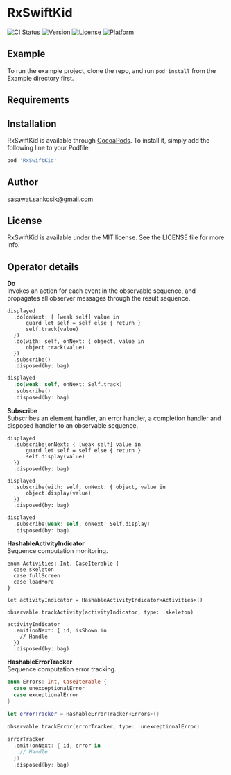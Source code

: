 # RxSwiftKid

[![CI Status](https://img.shields.io/travis/sasawat.sankosik@gmail.com/RxSwiftKid.svg?style=flat)](https://travis-ci.org/sasawat.sankosik@gmail.com/RxSwiftKid)
[![Version](https://img.shields.io/cocoapods/v/RxSwiftKid.svg?style=flat)](https://cocoapods.org/pods/RxSwiftKid)
[![License](https://img.shields.io/cocoapods/l/RxSwiftKid.svg?style=flat)](https://cocoapods.org/pods/RxSwiftKid)
[![Platform](https://img.shields.io/cocoapods/p/RxSwiftKid.svg?style=flat)](https://cocoapods.org/pods/RxSwiftKid)

## Example

To run the example project, clone the repo, and run `pod install` from the Example directory first.

## Requirements

## Installation

RxSwiftKid is available through [CocoaPods](https://cocoapods.org). To install
it, simply add the following line to your Podfile:

```ruby
pod 'RxSwiftKid'
```

## Author

sasawat.sankosik@gmail.com

## License

RxSwiftKid is available under the MIT license. See the LICENSE file for more info.

## Operator details
**Do**     
Invokes an action for each event in the observable sequence, and propagates all observer messages through the result sequence.
```
displayed
  .do(onNext: { [weak self] value in
      guard let self = self else { return }
      self.track(value)
  })
  .do(with: self, onNext: { object, value in
      object.track(value)
  })
  .subscribe()
  .disposed(by: bag)
```
```swift
displayed
  .do(weak: self, onNext: Self.track)
  .subscribe()
  .disposed(by: bag)
```

**Subscribe**     
Subscribes an element handler, an error handler, a completion handler and disposed handler to an observable sequence.
```
displayed
  .subscribe(onNext: { [weak self] value in
      guard let self = self else { return }
      self.display(value)
  })
  .disposed(by: bag)

displayed
  .subscribe(with: self, onNext: { object, value in
      object.display(value)
  })
  .disposed(by: bag)
```
```swift
displayed
  .subscribe(weak: self, onNext: Self.display)
  .disposed(by: bag)
```

**HashableActivityIndicator**     
Sequence computation monitoring.
```
enum Activities: Int, CaseIterable {
  case skeleton
  case fullScreen
  case loadMore
}

let activityIndicator = HashableActivityIndicator<Activities>()

observable.trackActivity(activityIndicator, type: .skeleton)

activityIndicator
  .emit(onNext: { id, isShown in 
    // Handle
  })
  .disposed(by: bag)
```

**HashableErrorTracker**   
Sequence computation error tracking.
```swift
enum Errors: Int, CaseIterable {
  case unexceptionalError
  case exceptionalError
}

let errorTracker = HashableErrorTracker<Errors>()

observable.trackError(errorTracker, type: .unexceptionalError)

errorTracker
  .emit(onNext: { id, error in 
    // Handle
  })
  .disposed(by: bag)
```
